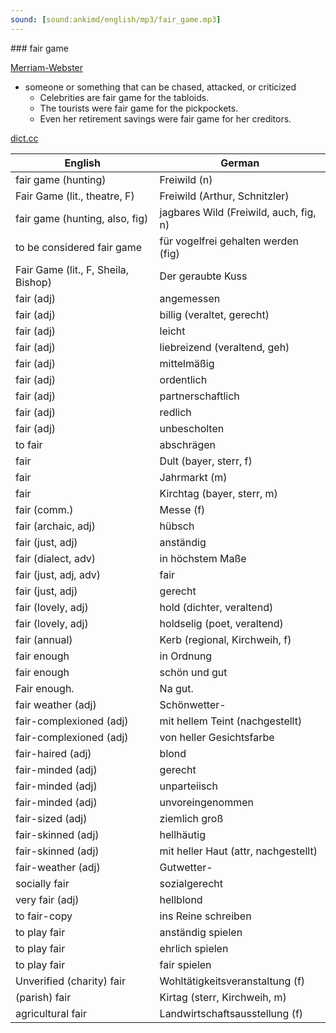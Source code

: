 ```yaml
---
sound: [sound:ankimd/english/mp3/fair_game.mp3]
---
```


\### fair game

[Merriam-Webster](https://www.merriam-webster.com/dictionary/fair+game)

- someone or something that can be chased, attacked, or criticized
    - Celebrities are fair game for the tabloids.
    - The tourists were fair game for the pickpockets.
    - Even her retirement savings were fair game for her creditors.

[dict.cc](https://www.dict.cc/fair+game)

| English        | German       |
| -------------- | ------------ |
| fair game (hunting) | Freiwild (n) |
| Fair Game (lit., theatre, F) | Freiwild (Arthur, Schnitzler) |
| fair game (hunting, also, fig) | jagbares Wild (Freiwild, auch, fig, n) |
| to be considered fair game | für vogelfrei gehalten werden (fig) |
| Fair Game (lit., F, Sheila, Bishop) | Der geraubte Kuss |
| fair (adj) | angemessen |
| fair (adj) | billig (veraltet, gerecht) |
| fair (adj) | leicht |
| fair (adj) | liebreizend (veraltend, geh) |
| fair (adj) | mittelmäßig |
| fair (adj) | ordentlich |
| fair (adj) | partnerschaftlich |
| fair (adj) | redlich |
| fair (adj) | unbescholten |
| to fair | abschrägen |
| fair | Dult (bayer, sterr, f) |
| fair | Jahrmarkt (m) |
| fair | Kirchtag (bayer, sterr, m) |
| fair (comm.) | Messe (f) |
| fair (archaic, adj) | hübsch |
| fair (just, adj) | anständig |
| fair (dialect, adv) | in höchstem Maße |
| fair (just, adj, adv) | fair |
| fair (just, adj) | gerecht |
| fair (lovely, adj) | hold (dichter, veraltend) |
| fair (lovely, adj) | holdselig (poet, veraltend) |
| fair (annual) | Kerb (regional, Kirchweih, f) |
| fair enough | in Ordnung |
| fair enough | schön und gut |
| Fair enough. | Na gut. |
| fair weather (adj) | Schönwetter- |
| fair-complexioned (adj) | mit hellem Teint (nachgestellt) |
| fair-complexioned (adj) | von heller Gesichtsfarbe |
| fair-haired (adj) | blond |
| fair-minded (adj) | gerecht |
| fair-minded (adj) | unparteiisch |
| fair-minded (adj) | unvoreingenommen |
| fair-sized (adj) | ziemlich groß |
| fair-skinned (adj) | hellhäutig |
| fair-skinned (adj) | mit heller Haut (attr, nachgestellt) |
| fair-weather (adj) | Gutwetter- |
| socially fair | sozialgerecht |
| very fair (adj) | hellblond |
| to fair-copy | ins Reine schreiben |
| to play fair | anständig spielen |
| to play fair | ehrlich spielen |
| to play fair | fair spielen |
| Unverified (charity) fair | Wohltätigkeitsveranstaltung (f) |
| (parish) fair | Kirtag (sterr, Kirchweih, m) |
| agricultural fair | Landwirtschaftsausstellung (f) |
